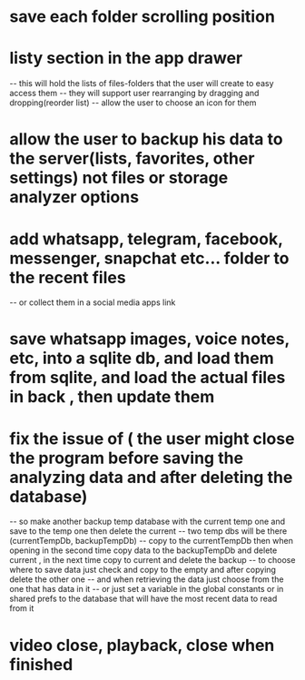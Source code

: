 # save each folder scrolling position

# listy section in the app drawer

-- this will hold the lists of files-folders that the user will create to easy access them
-- they will support user rearranging by dragging and dropping(reorder list)
-- allow the user to choose an icon for them

# allow the user to backup his data to the server(lists, favorites, other settings) not files or storage analyzer options

# add whatsapp, telegram, facebook, messenger, snapchat etc... folder to the recent files

-- or collect them in a social media apps link

# save whatsapp images, voice notes, etc, into a sqlite db, and load them from sqlite, and load the actual files in back , then update them

# fix the issue of ( the user might close the program before saving the analyzing data and after deleting the database)

-- so make another backup temp database with the current temp one and save to the temp one then delete the current
-- two temp dbs will be there (currentTempDb, backupTempDb)
-- copy to the currentTempDb then when opening in the second time copy data to the backupTempDb and delete current , in the next time copy to current and delete the backup
-- to choose where to save data just check and copy to the empty and after copying delete the other one
-- and when retrieving the data just choose from the one that has data in it
-- or just set a variable in the global constants or in shared prefs to the database that will have the most recent data to read from it

# video close, playback, close when finished
